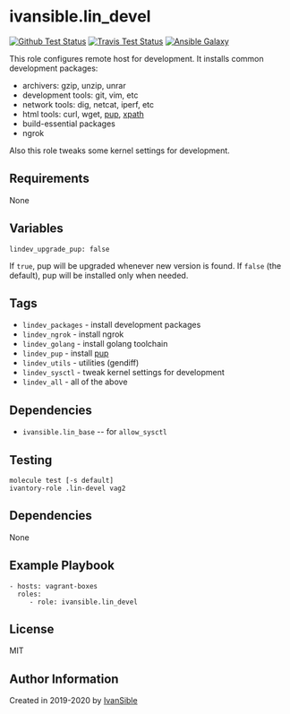 # ivansible.lin_devel

[![Github Test Status](https://github.com/ivansible/lin-devel/workflows/Molecule%20test/badge.svg?branch=master)](https://github.com/ivansible/lin-devel/actions)
[![Travis Test Status](https://travis-ci.org/ivansible/lin-devel.svg?branch=master)](https://travis-ci.org/ivansible/lin-devel)
[![Ansible Galaxy](https://img.shields.io/badge/galaxy-ivansible.lin__devel-68a.svg?style=flat)](https://galaxy.ansible.com/ivansible/lin_devel/)

This role configures remote host for development.
It installs common development packages:

  - archivers: gzip, unzip, unrar
  - development tools: git, vim, etc
  - network tools: dig, netcat, iperf, etc
  - html tools: curl, wget, [pup](https://github.com/ericchiang/pup), [xpath](https://manpages.ubuntu.com/manpages/xenial/en/man1/xpath.1p.html)
  - build-essential packages
  - ngrok

Also this role tweaks some kernel settings for development.


## Requirements

None


## Variables

    lindev_upgrade_pup: false
If `true`, pup will be upgraded whenever new version is found.
If `false` (the default), pup will be installed only when needed.


## Tags

- `lindev_packages` - install development packages
- `lindev_ngrok` - install ngrok
- `lindev_golang` - install golang toolchain
- `lindev_pup` - install [pup](https://github.com/ericchiang/pup)
- `lindev_utils` - utilities (gendiff)
- `lindev_sysctl` - tweak kernel settings for development
- `lindev_all` - all of the above


## Dependencies

- `ivansible.lin_base` -- for `allow_sysctl`


## Testing

    molecule test [-s default]
    ivantory-role .lin-devel vag2


## Dependencies

None


## Example Playbook

    - hosts: vagrant-boxes
      roles:
         - role: ivansible.lin_devel


## License

MIT


## Author Information

Created in 2019-2020 by [IvanSible](https://github.com/ivansible)
